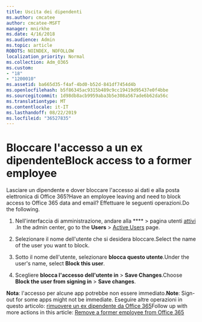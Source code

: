 ```yaml
---
title: Uscita dei dipendenti
ms.author: cmcatee
author: cmcatee-MSFT
manager: mnirkhe
ms.date: 4/16/2018
ms.audience: Admin
ms.topic: article
ROBOTS: NOINDEX, NOFOLLOW
localization_priority: Normal
ms.collection: Adm_O365
ms.custom:
- "18"
- "1200010"
ms.assetid: ba665d35-f4af-4bd0-b52d-841df7454d4b
ms.openlocfilehash: b5f86345ac9315b489c9cc19419d95437e0f4bbe
ms.sourcegitcommit: 1d98db8acb9959aba3b5e308a567ade6b62da56c
ms.translationtype: MT
ms.contentlocale: it-IT
ms.lasthandoff: 08/22/2019
ms.locfileid: "36527835"
---
```

# <a name="block-access-to-a-former-employee"></a><span data-ttu-id="db68f-102">Bloccare l'accesso a un ex dipendente</span><span class="sxs-lookup"><span data-stu-id="db68f-102">Block access to a former employee</span></span>

<span data-ttu-id="db68f-103">Lasciare un dipendente e dover bloccare l'accesso ai dati e alla posta elettronica di Office 365?</span><span class="sxs-lookup"><span data-stu-id="db68f-103">Have an employee leaving and need to block access to Office 365 data and email?</span></span> <span data-ttu-id="db68f-104">Effettuare le seguenti operazioni.</span><span class="sxs-lookup"><span data-stu-id="db68f-104">Do the following.</span></span>
  
1. <span data-ttu-id="db68f-105">Nell'interfaccia di amministrazione, andare alla \*\*\*\* \> pagina utenti [attivi](https://go.microsoft.com/fwlink/p/?linkid=834822) .</span><span class="sxs-lookup"><span data-stu-id="db68f-105">In the admin center, go to the **Users** \> [Active Users](https://go.microsoft.com/fwlink/p/?linkid=834822) page.</span></span>

2. <span data-ttu-id="db68f-106">Selezionare il nome dell'utente che si desidera bloccare.</span><span class="sxs-lookup"><span data-stu-id="db68f-106">Select the name of the user you want to block.</span></span>

3. <span data-ttu-id="db68f-107">Sotto il nome dell'utente, selezionare **blocca questo utente**.</span><span class="sxs-lookup"><span data-stu-id="db68f-107">Under the user's name, select **Block this user**.</span></span>

4. <span data-ttu-id="db68f-108">Scegliere **blocca l'accesso dell'utente in** \> **Save Changes**.</span><span class="sxs-lookup"><span data-stu-id="db68f-108">Choose **Block the user from signing in** \> **Save changes**.</span></span>

<span data-ttu-id="db68f-109">**Nota**: l'accesso per alcune app potrebbe non essere immediato.</span><span class="sxs-lookup"><span data-stu-id="db68f-109">**Note**: Sign-out for some apps might not be immediate.</span></span> <span data-ttu-id="db68f-110">Eseguire altre operazioni in questo articolo: [rimuovere un ex dipendente da Office 365](https://docs.microsoft.com/office365/admin/add-users/remove-former-employee)</span><span class="sxs-lookup"><span data-stu-id="db68f-110">Follow up with more actions in this article: [Remove a former employee from Office 365](https://docs.microsoft.com/office365/admin/add-users/remove-former-employee)</span></span>